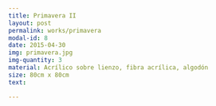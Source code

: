 ```yaml
---
title: Primavera II
layout: post
permalink: works/primavera
modal-id: 8
date: 2015-04-30
img: primavera.jpg
img-quantity: 3
material: Acrílico sobre lienzo, fibra acrílica, algodón
size: 80cm x 80cm
text:

---
```

